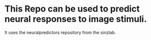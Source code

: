 # This Repo can be used to predict neural responses to image stimuli.
It uses the neuralpredictors repository from the sinzlab.